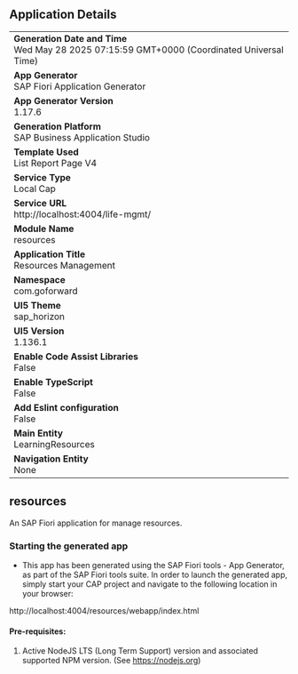 ## Application Details
|               |
| ------------- |
|**Generation Date and Time**<br>Wed May 28 2025 07:15:59 GMT+0000 (Coordinated Universal Time)|
|**App Generator**<br>SAP Fiori Application Generator|
|**App Generator Version**<br>1.17.6|
|**Generation Platform**<br>SAP Business Application Studio|
|**Template Used**<br>List Report Page V4|
|**Service Type**<br>Local Cap|
|**Service URL**<br>http://localhost:4004/life-mgmt/|
|**Module Name**<br>resources|
|**Application Title**<br>Resources Management|
|**Namespace**<br>com.goforward|
|**UI5 Theme**<br>sap_horizon|
|**UI5 Version**<br>1.136.1|
|**Enable Code Assist Libraries**<br>False|
|**Enable TypeScript**<br>False|
|**Add Eslint configuration**<br>False|
|**Main Entity**<br>LearningResources|
|**Navigation Entity**<br>None|

## resources

An SAP Fiori application for manage resources.

### Starting the generated app

-   This app has been generated using the SAP Fiori tools - App Generator, as part of the SAP Fiori tools suite.  In order to launch the generated app, simply start your CAP project and navigate to the following location in your browser:

http://localhost:4004/resources/webapp/index.html

#### Pre-requisites:

1. Active NodeJS LTS (Long Term Support) version and associated supported NPM version.  (See https://nodejs.org)


